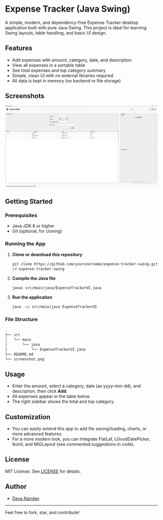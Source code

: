 # Expense Tracker (Java Swing)

A simple, modern, and dependency-free Expense Tracker desktop application built with pure Java Swing. This project is ideal for learning Swing layouts, table handling, and basic UI design.

## Features
- Add expenses with amount, category, date, and description
- View all expenses in a sortable table
- See total expenses and top category summary
- Simple, clean UI with no external libraries required
- All data is kept in memory (no backend or file storage)

## Screenshots
![screenshot](screenshot.png)

## Getting Started

### Prerequisites
- Java JDK 8 or higher
- Git (optional, for cloning)

### Running the App
1. **Clone or download this repository**
   ```sh
   git clone https://github.com/yourusername/expense-tracker-swing.git
   cd expense-tracker-swing
   ```
2. **Compile the Java file**
   ```sh
   javac src/main/java/ExpenseTrackerUI.java
   ```
3. **Run the application**
   ```sh
   java -cp src/main/java ExpenseTrackerUI
   ```

### File Structure
```
.
├── src
│   └── main
│       └── java
│           └── ExpenseTrackerUI.java
├── README.md
└── screenshot.png
```

## Usage
- Enter the amount, select a category, date (as yyyy-mm-dd), and description, then click **Add**.
- All expenses appear in the table below.
- The right sidebar shows the total and top category.

## Customization
- You can easily extend this app to add file saving/loading, charts, or more advanced features.
- For a more modern look, you can integrate FlatLaf, LGoodDatePicker, Ikonli, and MiGLayout (see commented suggestions in code).

## License
MIT License. See [LICENSE](LICENSE) for details.

## Author
- [Deva Nandan](https://github.com/Xer0oo7)

---
Feel free to fork, star, and contribute!
